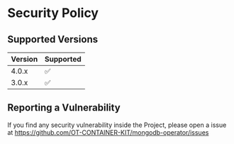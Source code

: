 # Security Policy

## Supported Versions

| Version | Supported          |
| ------- | ------------------ |
| 4.0.x   | :white_check_mark: |
| 3.0.x   | :white_check_mark: |


## Reporting a Vulnerability

If you find any security vulnerability inside the Project, please open a issue at https://github.com/OT-CONTAINER-KIT/mongodb-operator/issues
